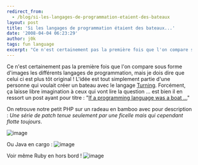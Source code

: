```yaml
---
redirect_from:
  - /blog/si-les-langages-de-programmation-etaient-des-bateaux
layout: post
title: 'Si les langages de programmation étaient des bateaux...'
date: '2008-04-04 06:23:29'
author: j0k
tags: fun language
excerpt: "Ce n'est certainement pas la première fois que l'on compare sous forme d'images les différents langages de programmation, mais je dois dire que celui ci est plus tôt original !     \nL'idée est tout simplement partie d'une personne qui voulait créer un bateau avec le langage …"
---
```


Ce n'est certainement pas la première fois que l'on compare sous forme d'images les différents langages de programmation, mais je dois dire que celui ci est plus tôt original !
L'idée est tout simplement partie d'une personne qui voulait créer un bateau avec le langage [Turning](http://compsci.ca/blog/download-turing-411/).    Forcément, ça laisse libre imagination à ceux qui vont lire la question ... est bien il en ressort un post ayant pour titre : "[If a programming language was a boat ...](http://compsci.ca/blog/if-a-programming-language-was-a-boat/)"

On retrouve notre petit PHP sur un radeau en bamboo avec pour description : *Une série de patch tenue seulement par une ficelle mais qui cependant flotte toujours*.

 ![image](https://farm1.static.flickr.com/167/388303912_89673ca494.jpg)

Ou Java en cargo :
![image](https://farm1.static.flickr.com/55/173365756_9e477aaac9_m.jpg)

Voir même Ruby en hors bord !
![image](https://farm3.static.flickr.com/2063/2369991365_5501e4cce6_m.jpg)
